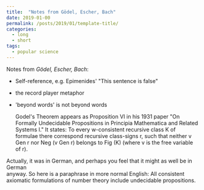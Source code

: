 ```yaml
---
title:  "Notes from Gödel, Escher, Bach"
date: 2019-01-00
permalink: /posts/2019/01/template-title/
categories: 
  - long
  - short
tags:
  - popular science
---
```


Notes from _Gödel, Escher, Bach_:
- Self-reference, e.g. Epimenides' "This sentence is false"
- the record player metaphor
- 'beyond words' is not beyond words

    Godel's   Theorem   appears   as   Proposition   VI   in   his   1931   paper   "On   Formally Undecidable Propositions in Principia Mathematica and Related Systems I." It states: To  every  w-consistent  recursive  class  K  of  formulae  there  correspond  recursive  class-signs r, such that neither v Gen r nor  Neg (v Gen r) belongs to Fig (K) (where v is the free variable of r). 

Actually,  it  was  in  German,  and  perhaps  you  feel  that  it  might  as  well  be  in  German  
anyway. So here is a paraphrase in more normal English: 
All consistent axiomatic formulations of number theory 
include undecidable propositions. 

